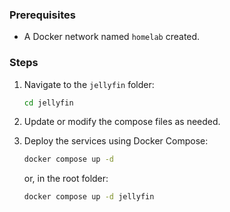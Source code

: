 ### Prerequisites
- A Docker network named `homelab` created.

### Steps
1. Navigate to the `jellyfin` folder:
    ```bash
    cd jellyfin
    ```
2. Update or modify the compose files as needed.
3. Deploy the services using Docker Compose:
    ```bash
    docker compose up -d
    ```
    or, in the root folder:
    
    ```bash
    docker compose up -d jellyfin
    ```
